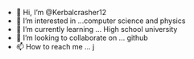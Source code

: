 - 👋 Hi, I’m @Kerbalcrasher12
- 👀 I’m interested in ...computer science and physics
- 🌱 I’m currently learning ... High school university
- 💞️ I’m looking to collaborate on ... github
- 📫 How to reach me ... j

<!---
Kerbalcrasher12/Kerbalcrasher12 is a ✨ special ✨ repository because its `README.md` (this file) appears on your GitHub profile.
You can click the Preview link to take a look at your changes.
--->
